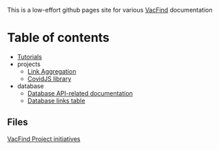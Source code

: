 ---
---

This is a low-effort github pages site for various [VacFind](https://vacfind.org) documentation

# Table of contents

- [Tutorials](./Tutorials)
- projects
  - [Link Aggregation](./projects/LinkAggregation)
  - [CovidJS library](https://vacfind.github.io/CovidJS/)
- database
  - [Database API-related documentation](./Database/api)
  - [Database links table](./Database/links)


## Files

[VacFind Project initiatives](VacFind%20Project.drawio)
<!-- [VacFind Domain Model and initial DB Schema (somewhat old)](Domain%20Model.drawio) -->

